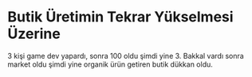 # Butik Üretimin Tekrar Yükselmesi Üzerine

3 kişi game dev yapardı, sonra 100 oldu şimdi yine 3.
Bakkal vardı sonra market oldu şimdi yine organik ürün getiren butik dükkan oldu.
